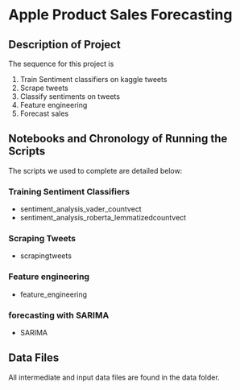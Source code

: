 # Apple Product Sales Forecasting

## Description of Project
The sequence for this project is 
1. Train Sentiment classifiers on kaggle tweets
2. Scrape tweets
3. Classify sentiments on tweets
4. Feature engineering
5. Forecast sales

## Notebooks and Chronology of Running the Scripts
The scripts we used to complete are detailed below:

### Training Sentiment Classifiers
- sentiment_analysis_vader_countvect
- sentiment_analysis_roberta_lemmatizedcountvect

### Scraping Tweets
- scrapingtweets

### Feature engineering
- feature_engineering

### forecasting with SARIMA
- SARIMA

## Data Files
All intermediate and input data files are found in the data folder. 


